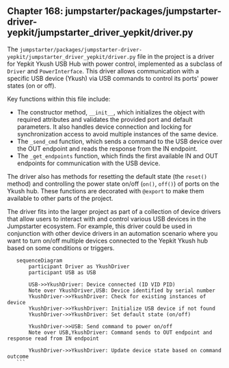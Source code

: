 ## Chapter 168: jumpstarter/packages/jumpstarter-driver-yepkit/jumpstarter_driver_yepkit/driver.py

 The `jumpstarter/packages/jumpstarter-driver-yepkit/jumpstarter_driver_yepkit/driver.py` file in the project is a driver for Yepkit Ykush USB Hub with power control, implemented as a subclass of `Driver` and `PowerInterface`. This driver allows communication with a specific USB device (Ykush) via USB commands to control its ports' power states (on or off).

   Key functions within this file include:

   - The constructor method, `__init__`, which initializes the object with required attributes and validates the provided port and default parameters. It also handles device connection and locking for synchronization access to avoid multiple instances of the same device.
   - The `_send_cmd` function, which sends a command to the USB device over the OUT endpoint and reads the response from the IN endpoint.
   - The `_get_endpoints` function, which finds the first available IN and OUT endpoints for communication with the USB device.

   The driver also has methods for resetting the default state (the `reset()` method) and controlling the power state on/off (`on()`, `off()`) of ports on the Ykush hub. These functions are decorated with `@export` to make them available to other parts of the project.

   The driver fits into the larger project as part of a collection of device drivers that allow users to interact with and control various USB devices in the Jumpstarter ecosystem. For example, this driver could be used in conjunction with other device drivers in an automation scenario where you want to turn on/off multiple devices connected to the Yepkit Ykush hub based on some conditions or triggers.

 ```mermaid
    sequenceDiagram
        participant Driver as YkushDriver
        participant USB as USB

        USB->>YkushDriver: Device connected (ID VID PID)
        Note over YkushDriver,USB: Device identified by serial number
        YkushDriver->>YkushDriver: Check for existing instances of device
        YkushDriver->>YkushDriver: Initialize USB device if not found
        YkushDriver->>YkushDriver: Set default state (on/off)

        YkushDriver->>USB: Send command to power on/off
        Note over USB,YkushDriver: Command sends to OUT endpoint and response read from IN endpoint

        YkushDriver->>YkushDriver: Update device state based on command outcome
    ```